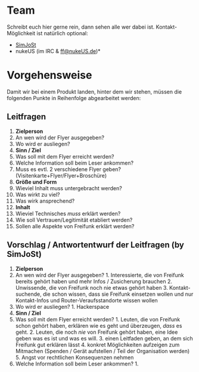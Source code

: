 # Team
Schreibt euch hier gerne rein, dann sehen alle wer dabei ist. Kontakt-Möglichkeit ist natürlich optional:  
 * [SimJoSt](http://about.me/SimJoSt)
 * nukeUS (im IRC & ff@nukeUS.de)* 

# Vorgehensweise
Damit wir bei einem Produkt landen, hinter dem wir stehen, müssen die folgenden Punkte in Reihenfolge abgearbeitet werden:

## Leitfragen

1. **Zielperson**
  1. An wen wird der Flyer ausgegeben?
  2. Wo wird er ausliegen?
2. **Sinn / Ziel**
  1. Was soll mit dem Flyer erreicht werden?
  2. Welche Information soll beim Leser ankommen?
  3. Muss es evtl. 2 verschiedene Flyer geben? (Visitenkarte+Flyer/Flyer+Broschüre)
3. **Größe und Form**
  1. Wieviel Inhalt muss untergebracht werden?
  2. Was wirkt zu viel?
  3. Was wirk ansprechend?
4. **Inhalt**
  1. Wieviel Technisches *muss* erklärt werden?
  2. Wie soll Vertrauen/Legitimität etabliert werden?
  3. Sollen alle Aspekte von Freifunk erklärt werden?

## Vorschlag / Antwortentwurf der Leitfragen (by SimJoSt)

1. **Zielperson**
  1. An wen wird der Flyer ausgegeben?
    1. Interessierte, die von Freifunk bereits gehört haben und mehr Infos / Zusicherung brauchen
    2. Unwissende, die von Freifunk noch nie etwas gehört haben
    3. Kontakt-suchende, die schon wissen, dass sie Freifunk einsetzen wollen und nur Kontakt-Infos und Router-Veraufsstandorte wissen wollen
  2. Wo wird er ausliegen?
    1. Hackerspace
2. **Sinn / Ziel**
  1. Was soll mit dem Flyer erreicht werden?
    1. Leuten, die von Freifunk schon gehört haben, erklären wie es geht und überzeugen, *dass* es geht.
    2. Leuten, die noch *nie* von Freifunk gehört haben, eine Idee geben was es ist und was es will.
    3. einen Leitfaden geben, an dem sich Freifunk gut erklären lässt
    4. konkret Möglichkeiten aufzeigen zum Mitmachen (Spenden / Gerät aufstellen / Teil der Organisation werden)
    5. Angst vor rechtlichen Konsequenzen nehmen
  2. Welche Information soll beim Leser ankommen?
    1. 